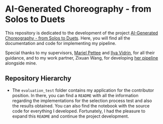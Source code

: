 # AI-Generated Choreography - from Solos to Duets

This repository is dedicated to the development of the project [AI-Generated Choreography - from Solos to Duets](https://humanai.foundation/gsoc/2024/proposal_ChoreoAI1.html). Here, you will find all the documentation and code for implementing my pipeline.

Special thanks to my supervisors, [Mariel Pettee](https://marielpettee.com/) and [Ilya Vidrin](https://www.ilyavidrin.com/), for all their guidance, and to my work partner, Zixuan Wang, for developing [her pipeline](https://github.com/wang-zixuan/AI-Choreo-Duets/tree/main) alongside mine.

## Repository Hierarchy

- The `evaluation_test` folder contains my application for the contributor position. In there, you can find a `README` with all the information regarding the implementations for the selection process test and also the results obtained. You can also find the notebook with the source code for everything I developed. Fortunately, I had the pleasure to expand this `README` and continue the project development.